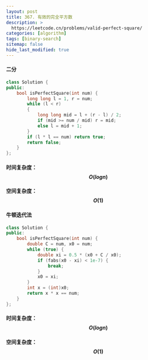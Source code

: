 ```yaml
---
layout: post
title: 367. 有效的完全平方数
description: >
  https://leetcode.cn/problems/valid-perfect-square/
categories: [algorithm]
tags: [binary-search]
sitemap: false
hide_last_modified: true
---
```


#### 二分

```c++
class Solution {
public:
    bool isPerfectSquare(int num) {
        long long l = 1, r = num;
        while (l < r)
        {
            long long mid = l + (r - l) / 2;
            if (mid >= num / mid) r = mid;
            else l = mid + 1;
        }
        if (l * l == num) return true;
        return false;
    }
};
```

#### 时间复杂度：$$ O(logn) $$

#### 空间复杂度：$$ O(1) $$



#### 牛顿迭代法

```c++
class Solution {
public:
    bool isPerfectSquare(int num) {
        double C = num, x0 = num;
        while (true) {
            double xi = 0.5 * (x0 + C / x0);
            if (fabs(x0 - xi) < 1e-7) {
                break;
            }
            x0 = xi;
        }
        int x = (int)x0;
        return x * x == num;
    }
};
```

#### 时间复杂度：$$ O(logn) $$

#### 空间复杂度：$$ O(1) $$